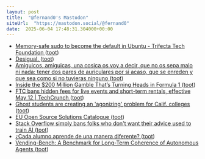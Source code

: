```yaml
---
layout: post
title:  "@fernand0's Mastodon"
siteUrl:  "https://mastodon.social/@fernand0"
date:  2025-06-04 17:48:31.304000+00:00
---
```

*  [Memory-safe sudo to become the default in Ubuntu - Trifecta Tech Foundation ](https://trifectatech.org/blog/memory-safe-sudo-to-become-the-default-in-ubuntu) ([toot](https://mastodon.social/@fernand0/114626351025451158))
*  [Desigual. ](https://avecesunafoto.wordpress.com/2025/06/04/desigual) ([toot](https://mastodon.social/@fernand0/114626340825259826))
*  [Amiguicos, amiguicas, una cosica os voy a decir, que no os sepa malo ni nada: tener dos pares de auriculares por si acaso, que se enreden y que sea como si no tuvieras ninguno ](https://mastodon.social/@fernand0/114626020119170886) ([toot](https://mastodon.social/@fernand0/114626020119170886))
*  [Inside the $200 Million Gamble That’s Turning Heads in Formula 1 ](https://huddleup.substack.com/p/inside-the-200-million-gamble-that) ([toot](https://mastodon.social/@fernand0/114625958459005737))
*  [FTC bans hidden fees for live events and short-term rentals, effective May 12 \| TechCrunch ](https://techcrunch.com/2025/05/05/ftc-bans-hidden-fees-for-live-events-and-short-term-rentals-effective-may-12) ([toot](https://mastodon.social/@fernand0/114625762246041238))
*  [Ghost students are creating an &#39;agonizing&#39; problem for Calif. colleges  ](https://www.sfgate.com/bayarea/article/ghost-students-creating-problem-calif-colleges-20311708.php) ([toot](https://mastodon.social/@fernand0/114625521815354300))
*  [EU Open Source Solutions Catalogue ](https://interoperable-europe.ec.europa.eu/eu-oss-catalogu) ([toot](https://mastodon.social/@fernand0/114625238066552848))
*  [Stack Overflow simply bans folks who don't want their advice used to train AI ](https://www.theregister.com/2024/05/09/stack_overflow_banning_users_wh) ([toot](https://mastodon.social/@fernand0/114625048710106513))
*  [¿Cada alumno aprende de una manera diferente? ](https://investigaciondocente.com/2025/05/26/cada-alumno-aprende-de-una-manera-diferente) ([toot](https://mastodon.social/@fernand0/114624940357426882))
*  [Vending-Bench: A Benchmark for Long-Term Coherence of Autonomous Agents ](https://arxiv.org/abs/2502.1584) ([toot](https://mastodon.social/@fernand0/114624589338135788))
